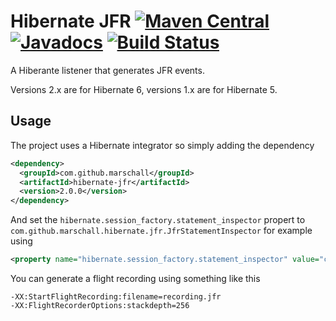 Hibernate JFR [![Maven Central](https://maven-badges.herokuapp.com/maven-central/com.github.marschall/hibernate-jfr/badge.svg)](https://maven-badges.herokuapp.com/maven-central/com.github.marschall/hibernate-jfr) [![Javadocs](https://www.javadoc.io/badge/com.github.marschall/hibernate-jfr.svg)](https://www.javadoc.io/doc/com.github.marschall/hibernate-jfr) [![Build Status](https://travis-ci.org/marschall/hibernate-jfr.svg?branch=master)](https://travis-ci.org/marschall/hibernate-jfr)
=============

A Hiberante listener that generates JFR events.

Versions 2.x are for Hibernate 6, versions 1.x are for Hibernate 5.

Usage
-----

The project uses a Hibernate integrator so simply adding the dependency

```xml
<dependency>
  <groupId>com.github.marschall</groupId>
  <artifactId>hibernate-jfr</artifactId>
  <version>2.0.0</version>
</dependency>
```

And set the `hibernate.session_factory.statement_inspector` propert to `com.github.marschall.hibernate.jfr.JfrStatementInspector` for example using

```xml
<property name="hibernate.session_factory.statement_inspector" value="com.github.marschall.hibernate.jfr.JfrStatementInspector" />
```


You can generate a flight recording using something like this

```
-XX:StartFlightRecording:filename=recording.jfr
-XX:FlightRecorderOptions:stackdepth=256
```

